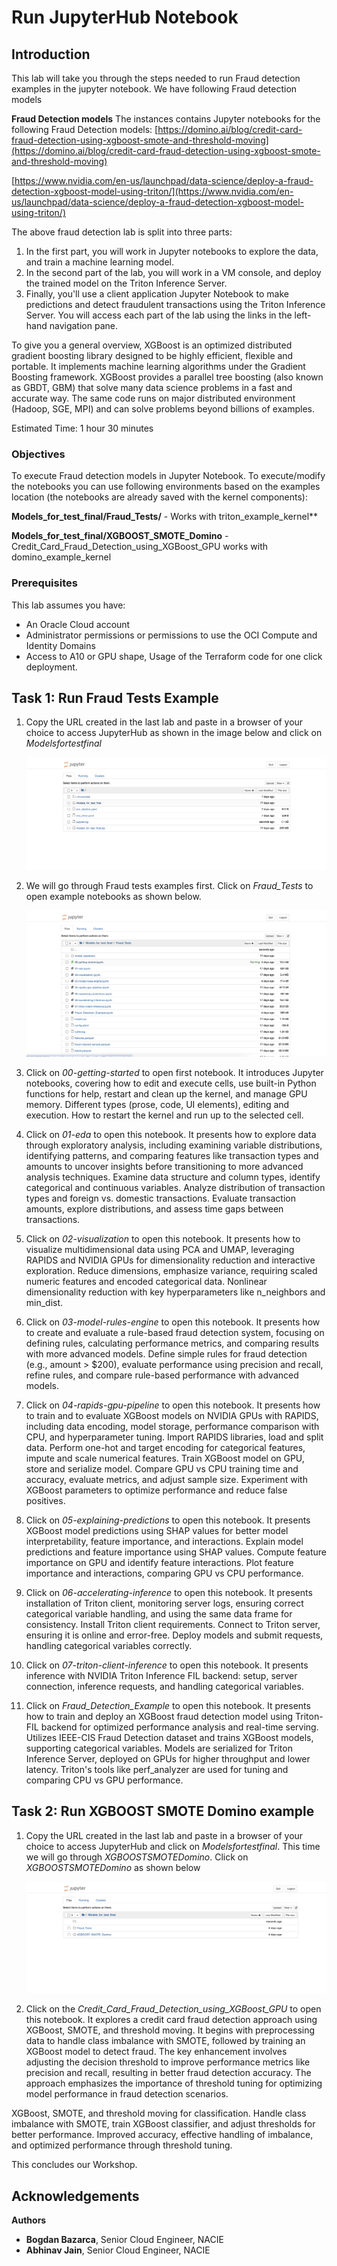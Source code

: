 # Run JupyterHub Notebook

## Introduction

This lab will take you through the steps needed to run Fraud detection examples in the jupyter notebook. We have following Fraud detection models

**Fraud Detection models**
The instances contains Jupyter notebooks for the following Fraud Detection models:
[https://domino.ai/blog/credit-card-fraud-detection-using-xgboost-smote-and-threshold-moving](https://domino.ai/blog/credit-card-fraud-detection-using-xgboost-smote-and-threshold-moving)

[https://www.nvidia.com/en-us/launchpad/data-science/deploy-a-fraud-detection-xgboost-model-using-triton/](https://www.nvidia.com/en-us/launchpad/data-science/deploy-a-fraud-detection-xgboost-model-using-triton/)

The above fraud detection lab is split into three parts:

1. In the first part, you will work in Jupyter notebooks to explore the data, and train a machine learning model.
2. In the second part of the lab, you will work in a VM console, and deploy the trained model on the Triton Inference Server.
3. Finally, you'll use a client application Jupyter Notebook to make predictions and detect fraudulent transactions using the Triton Inference Server. You will access each part of the lab using the links in the left-hand navigation pane.

To give you a general overview, XGBoost is an optimized distributed gradient boosting library designed to be highly efficient, flexible and portable. It implements machine learning algorithms under the Gradient Boosting framework. XGBoost provides a parallel tree boosting (also known as GBDT, GBM) that solve many data science problems in a fast and accurate way. The same code runs on major distributed environment (Hadoop, SGE, MPI) and can solve problems beyond billions of examples.

Estimated Time: 1 hour 30 minutes

### Objectives

To execute Fraud detection models in Jupyter Notebook.
To execute/modify the notebooks you can use following environments based on the examples location (the notebooks are already saved with the kernel components):

**Models_for_test_final/Fraud_Tests/** - Works with triton_example_kernel**

**Models_for_test_final/XGBOOST_SMOTE_Domino** - Credit_Card_Fraud_Detection_using_XGBoost_GPU works with domino_example_kernel

### Prerequisites

This lab assumes you have:

* An Oracle Cloud account
* Administrator permissions or permissions to use the OCI Compute and Identity Domains
* Access to A10 or GPU shape, Usage of the Terraform code for one click deployment.

## Task 1: Run Fraud Tests Example

1. Copy the URL created in the last lab and paste in a browser of your choice to access JupyterHub as shown in the image below and click on *Modelsfortestfinal*

    ![Access JupyterHub](images/access_jupyter.png)

2. We will go through Fraud tests examples first. Click on *Fraud_Tests* to open example notebooks as shown below.

    ![Fraud Tests](images/fraud_tests.png)

3. Click on *00-getting-started* to open first notebook. It introduces Jupyter notebooks, covering how to edit and execute cells, use built-in Python functions for help, restart and clean up the kernel, and manage GPU memory.
Different types (prose, code, UI elements), editing and execution. How to restart the kernel and run up to the selected cell.

4. Click on *01-eda* to open this notebook. It presents how to explore data through exploratory analysis, including examining variable distributions, identifying patterns, and comparing features like transaction types and amounts to uncover insights before transitioning to more advanced analysis techniques.
Examine data structure and column types, identify categorical and continuous variables. Analyze distribution of transaction types and foreign vs. domestic transactions. Evaluate transaction amounts, explore distributions, and assess time gaps between transactions.

5. Click on *02-visualization* to open this notebook. It presents how to visualize multidimensional data using PCA and UMAP, leveraging RAPIDS and NVIDIA GPUs for dimensionality reduction and interactive exploration.
Reduce dimensions, emphasize variance, requiring scaled numeric features and encoded categorical data. Nonlinear dimensionality reduction with key hyperparameters like n_neighbors and min_dist.

6. Click on *03-model-rules-engine* to open this notebook. It presents how to create and evaluate a rule-based fraud detection system, focusing on defining rules, calculating performance metrics, and comparing results with more advanced models.
Define simple rules for fraud detection (e.g., amount > $200), evaluate performance using precision and recall, refine rules, and compare rule-based performance with advanced models.

7. Click on *04-rapids-gpu-pipeline* to open this notebook. It presents how to train and to  evaluate XGBoost models on NVIDIA GPUs with RAPIDS, including data encoding, model storage, performance comparison with CPU, and hyperparameter tuning.
Import RAPIDS libraries, load and split data. Perform one-hot and target encoding for categorical features, impute and scale numerical features. Train XGBoost model on GPU, store and serialize model. Compare GPU vs CPU training time and accuracy, evaluate metrics, and adjust sample size. Experiment with XGBoost parameters to optimize performance and reduce false positives.

8. Click on *05-explaining-predictions* to open this notebook. It presents XGBoost model predictions using SHAP values for better model interpretability, feature importance, and interactions.
Explain model predictions and feature importance using SHAP values. Compute feature importance on GPU and identify feature interactions. Plot feature importance and interactions, comparing GPU vs CPU performance.

9. Click on *06-accelerating-inference* to open this notebook. It presents installation of Triton client, monitoring server logs, ensuring correct categorical variable handling, and using the same data frame for consistency.
Install Triton client requirements. Connect to Triton server, ensuring it is online and error-free. Deploy models and submit requests, handling categorical variables correctly.

10. Click on *07-triton-client-inference* to open this notebook. It presents inference with NVIDIA Triton Inference FIL backend: setup, server connection, inference requests, and handling categorical variables.

11. Click on *Fraud_Detection_Example* to open this notebook. It presents how to train and deploy an XGBoost fraud detection model using Triton-FIL backend for optimized performance analysis and real-time serving.
Utilizes IEEE-CIS Fraud Detection dataset and trains XGBoost models, supporting categorical variables. Models are serialized for Triton Inference Server, deployed on GPUs for higher throughput and lower latency. Triton's tools like perf_analyzer are used for tuning and comparing CPU vs GPU performance.


## Task 2: Run XGBOOST SMOTE Domino example

1. Copy the URL created in the last lab and paste in a browser of your choice to access JupyterHub and click on *Modelsfortestfinal*. This time we will go through *XGBOOSTSMOTEDomino*. Click on *XGBOOSTSMOTEDomino* as shown below

    ![XG Boost](images/xgboost.png)

2. Click on the *Credit_Card_Fraud_Detection_using_XGBoost_GPU* to open this notebook. It explores a credit card fraud detection approach using XGBoost, SMOTE, and threshold moving. It begins with preprocessing data to handle class imbalance with SMOTE, followed by training an XGBoost model to detect fraud. The key enhancement involves adjusting the decision threshold to improve performance metrics like precision and recall, resulting in better fraud detection accuracy. The approach emphasizes the importance of threshold tuning for optimizing model performance in fraud detection scenarios.

XGBoost, SMOTE, and threshold moving for classification. Handle class imbalance with SMOTE, train XGBoost classifier, and adjust thresholds for better performance. Improved accuracy, effective handling of imbalance, and optimized performance through threshold tuning.

This concludes our Workshop.

## Acknowledgements

**Authors**

* **Bogdan Bazarca**, Senior Cloud Engineer, NACIE
* **Abhinav Jain**, Senior Cloud Engineer, NACIE